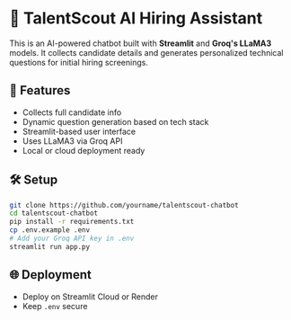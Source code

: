 # 🧠 TalentScout AI Hiring Assistant

This is an AI-powered chatbot built with **Streamlit** and **Groq's LLaMA3** models. It collects candidate details and generates personalized technical questions for initial hiring screenings.

## 🚀 Features

- Collects full candidate info
- Dynamic question generation based on tech stack
- Streamlit-based user interface
- Uses LLaMA3 via Groq API
- Local or cloud deployment ready

## 🛠️ Setup

```bash
git clone https://github.com/yourname/talentscout-chatbot
cd talentscout-chatbot
pip install -r requirements.txt
cp .env.example .env
# Add your Groq API key in .env
streamlit run app.py
```

## 🌐 Deployment

- Deploy on Streamlit Cloud or Render
- Keep `.env` secure